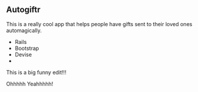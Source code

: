 ## Autogiftr

This is a really cool app that helps people have gifts sent to their loved ones automagically.

* Rails 
* Bootstrap
* Devise
* 
This is a big funny edit!!!

Ohhhhh Yeahhhhh!
